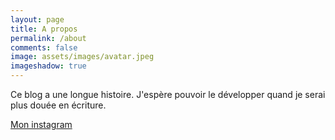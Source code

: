 ```yaml
---
layout: page
title: A propos 
permalink: /about
comments: false
image: assets/images/avatar.jpeg
imageshadow: true
---
```


Ce blog a une longue histoire. J'espère pouvoir le développer quand je serai plus douée en écriture.

<a target="_blank" href="https://www.instagram.com/percez.et.vous.verrez/" class="btn btn-dark">Mon instagram</a>

